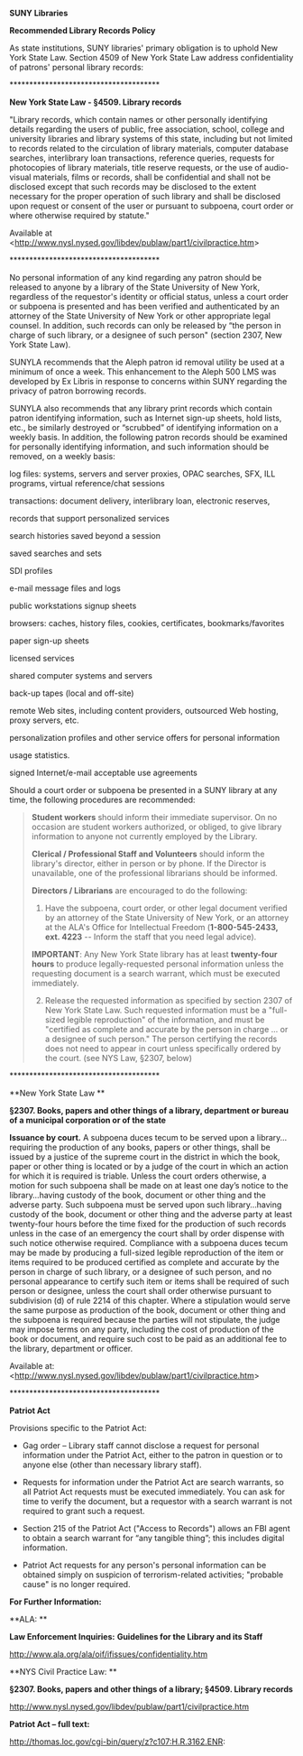 **SUNY Libraries**

**Recommended Library Records Policy**

As state institutions, SUNY libraries' primary obligation is to uphold New York State Law. Section 4509 of New York State Law address confidentiality of patrons' personal library records:

\*\*\*\*\*\*\*\*\*\*\*\*\*\*\*\*\*\*\*\*\*\*\*\*\*\*\*\*\*\*\*\*\*\*\*\*\*\*

**New York State Law - §4509. Library records**

"Library records, which contain names or other personally identifying details regarding the users of public, free association, school, college and university libraries and library systems of this state, including but not limited to records related to the circulation of library materials, computer database searches, interlibrary loan transactions, reference queries, requests for photocopies of library materials, title reserve requests, or the use of audio-visual materials, films or records, shall be confidential and shall not be disclosed except that such records may be disclosed to the extent necessary for the proper operation of such library and shall be disclosed upon request or consent of the user or pursuant to subpoena, court order or where otherwise required by statute."

Available at &lt;http://www.nysl.nysed.gov/libdev/publaw/part1/civilpractice.htm&gt;

\*\*\*\*\*\*\*\*\*\*\*\*\*\*\*\*\*\*\*\*\*\*\*\*\*\*\*\*\*\*\*\*\*\*\*\*\*\*

No personal information of any kind regarding any patron should be released to anyone by a library of the State University of New York, regardless of the requestor's identity or official status, unless a court order or subpoena is presented and has been verified and authenticated by an attorney of the State University of New York or other appropriate legal counsel. In addition, such records can only be released by “the person in charge of such library, or a designee of such person" (section 2307, New York State Law).

SUNYLA recommends that the Aleph patron id removal utility be used at a minimum of once a week. This enhancement to the Aleph 500 LMS was developed by Ex Libris in response to concerns within SUNY regarding the privacy of patron borrowing records.

SUNYLA also recommends that any library print records which contain patron identifying information, such as Internet sign-up sheets, hold lists, etc., be similarly destroyed or “scrubbed” of identifying information on a weekly basis. In addition, the following patron records should be examined for personally identifying information, and such information should be removed, on a weekly basis:

log files: systems, servers and server proxies, OPAC searches, SFX, ILL programs, virtual reference/chat sessions

transactions: document delivery, interlibrary loan, electronic reserves,

records that support personalized services

search histories saved beyond a session

saved searches and sets

SDI profiles

e-mail message files and logs

public workstations signup sheets

browsers: caches, history files, cookies, certificates, bookmarks/favorites

paper sign-up sheets

licensed services

shared computer systems and servers

back-up tapes (local and off-site)

remote Web sites, including content providers, outsourced Web hosting, proxy servers, etc.

personalization profiles and other service offers for personal information

usage statistics.

signed Internet/e-mail acceptable use agreements

Should a court order or subpoena be presented in a SUNY library at any time, the following procedures are recommended:

> **Student workers** should inform their immediate supervisor. On no occasion are student workers authorized, or obliged, to give library information to anyone not currently employed by the Library.
>
> **Clerical / Professional Staff and Volunteers** should inform the library's director, either in person or by phone. If the Director is unavailable, one of the professional librarians should be informed.
>
> **Directors / Librarians** are encouraged to do the following:
>
> 1. Have the subpoena, court order, or other legal document verified by an attorney of the State University of New York, or an attorney at the ALA's Office for Intellectual Freedom (**1-800-545-2433, ext. 4223** -- Inform the staff that you need legal advice).
>
> **IMPORTANT**: Any New York State library has at least **twenty-four hours** to produce legally-requested personal information unless the requesting document is a search warrant, which must be executed immediately.
>
> 2. Release the requested information as specified by section 2307 of New York State Law. Such requested information must be a "full-sized legible reproduction" of the information, and must be "certified as complete and accurate by the person in charge ... or a designee of such person." The person certifying the records does not need to appear in court unless specifically ordered by the court. (see NYS Law, §2307, below)

\*\*\*\*\*\*\*\*\*\*\*\*\*\*\*\*\*\*\*\*\*\*\*\*\*\*\*\*\*\*\*\*\*\*\*\*\*\*

**New York State Law **

**§2307. Books, papers and other things of a library, department or bureau of a municipal corporation or of the state**

**Issuance by court.** A subpoena duces tecum to be served upon a library…requiring the production of any books, papers or other things, shall be issued by a justice of the supreme court in the district in which the book, paper or other thing is located or by a judge of the court in which an action for which it is required is triable. Unless the court orders otherwise, a motion for such subpoena shall be made on at least one day’s notice to the library…having custody of the book, document or other thing and the adverse party. Such subpoena must be served upon such library…having custody of the book, document or other thing and the adverse party at least twenty-four hours before the time fixed for the production of such records unless in the case of an emergency the court shall by order dispense with such notice otherwise required. Compliance with a subpoena duces tecum may be made by producing a full-sized legible reproduction of the item or items required to be produced certified as complete and accurate by the person in charge of such library, or a designee of such person, and no personal appearance to certify such item or items shall be required of such person or designee, unless the court shall order otherwise pursuant to subdivision (d) of rule 2214 of this chapter. Where a stipulation would serve the same purpose as production of the book, document or other thing and the subpoena is required because the parties will not stipulate, the judge may impose terms on any party, including the cost of production of the book or document, and require such cost to be paid as an additional fee to the library, department or officer.

<span id="BM4509" class="anchor"></span>Available at: &lt;http://www.nysl.nysed.gov/libdev/publaw/part1/civilpractice.htm&gt;

\*\*\*\*\*\*\*\*\*\*\*\*\*\*\*\*\*\*\*\*\*\*\*\*\*\*\*\*\*\*\*\*\*\*\*\*\*\*

**Patriot Act**

Provisions specific to the Patriot Act:

-   Gag order – Library staff cannot disclose a request for personal information under the Patriot Act, either to the patron in question or to anyone else (other than necessary library staff).

-   Requests for information under the Patriot Act are search warrants, so all Patriot Act requests must be executed immediately. You can ask for time to verify the document, but a requestor with a search warrant is not required to grant such a request.

-   Section 215 of the Patriot Act ("Access to Records") allows an FBI agent to obtain a search warrant for “any tangible thing”; this includes digital information.

-   Patriot Act requests for any person's personal information can be obtained simply on suspicion of terrorism-related activities; "probable cause" is no longer required.

**For Further Information:**

**ALA: **

**Law Enforcement Inquiries:** **Guidelines for the Library and its Staff**

http://www.ala.org/ala/oif/ifissues/confidentiality.htm

**NYS Civil Practice Law: **

**§2307. Books, papers and other things of a library; §4509. Library records**

http://www.nysl.nysed.gov/libdev/publaw/part1/civilpractice.htm

**Patriot Act – full text:**

http://thomas.loc.gov/cgi-bin/query/z?c107:H.R.3162.ENR:
